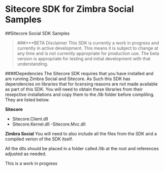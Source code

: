 # Sitecore SDK for Zimbra Social Samples
##Sitecore Social SDK Samples
>###***BETA Disclaimer
This SDK is currently a work in progress and currently in active development.  This means it is subject to change at any time and is not currently appropriate for production use.  The beta version is appropriate for testing and initial development with that understanding.

####Depedencies
The Sitecore SDK requires that you have installed and are running Zimbra Social and Sitecore.  As Such this SDK has dependencies on libraries that for licensing reasons are not made available as part of this SDK.  You will need to obtain these libraries from their resepctive installations and copy them to the */lib* folder before compliling.  They are listed below.

**Sitecore**
- Sitecore.Client.dll
- Sitecore.Kernel.dll
-Sitecore.Mvc.dll

**Zimbra Social**
You will need to also include all the files from the SDK and a compiled verion of the SDK itself.

All the dlls should be placed in a folder called /lib at the root and references adjusted as needed.



This is a work in progress
